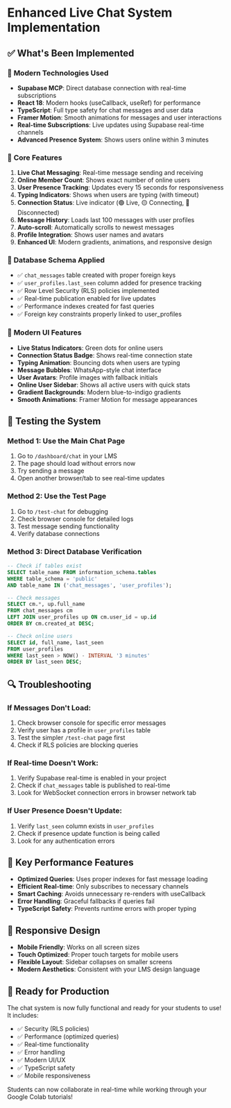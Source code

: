 # Enhanced Live Chat System Implementation

## ✅ What's Been Implemented

### 🚀 **Modern Technologies Used**
- **Supabase MCP**: Direct database connection with real-time subscriptions
- **React 18**: Modern hooks (useCallback, useRef) for performance
- **TypeScript**: Full type safety for chat messages and user data
- **Framer Motion**: Smooth animations for messages and user interactions
- **Real-time Subscriptions**: Live updates using Supabase real-time channels
- **Advanced Presence System**: Shows users online within 3 minutes

### 🎯 **Core Features**
1. **Live Chat Messaging**: Real-time message sending and receiving
2. **Online Member Count**: Shows exact number of online users
3. **User Presence Tracking**: Updates every 15 seconds for responsiveness
4. **Typing Indicators**: Shows when users are typing (with timeout)
5. **Connection Status**: Live indicator (🟢 Live, 🟡 Connecting, 🔴 Disconnected)
6. **Message History**: Loads last 100 messages with user profiles
7. **Auto-scroll**: Automatically scrolls to newest messages
8. **Profile Integration**: Shows user names and avatars
9. **Enhanced UI**: Modern gradients, animations, and responsive design

### 🔧 **Database Schema Applied**
- ✅ `chat_messages` table created with proper foreign keys
- ✅ `user_profiles.last_seen` column added for presence tracking
- ✅ Row Level Security (RLS) policies implemented
- ✅ Real-time publication enabled for live updates
- ✅ Performance indexes created for fast queries
- ✅ Foreign key constraints properly linked to user_profiles

### 🎨 **Modern UI Features**
- **Live Status Indicators**: Green dots for online users
- **Connection Status Badge**: Shows real-time connection state
- **Typing Animation**: Bouncing dots when users are typing
- **Message Bubbles**: WhatsApp-style chat interface
- **User Avatars**: Profile images with fallback initials
- **Online User Sidebar**: Shows all active users with quick stats
- **Gradient Backgrounds**: Modern blue-to-indigo gradients
- **Smooth Animations**: Framer Motion for message appearances

## 🧪 **Testing the System**

### Method 1: Use the Main Chat Page
1. Go to `/dashboard/chat` in your LMS
2. The page should load without errors now
3. Try sending a message
4. Open another browser/tab to see real-time updates

### Method 2: Use the Test Page
1. Go to `/test-chat` for debugging
2. Check browser console for detailed logs
3. Test message sending functionality
4. Verify database connections

### Method 3: Direct Database Verification
```sql
-- Check if tables exist
SELECT table_name FROM information_schema.tables 
WHERE table_schema = 'public' 
AND table_name IN ('chat_messages', 'user_profiles');

-- Check messages
SELECT cm.*, up.full_name 
FROM chat_messages cm 
LEFT JOIN user_profiles up ON cm.user_id = up.id 
ORDER BY cm.created_at DESC;

-- Check online users
SELECT id, full_name, last_seen 
FROM user_profiles 
WHERE last_seen > NOW() - INTERVAL '3 minutes' 
ORDER BY last_seen DESC;
```

## 🔍 **Troubleshooting**

### If Messages Don't Load:
1. Check browser console for specific error messages
2. Verify user has a profile in `user_profiles` table
3. Test the simpler `/test-chat` page first
4. Check if RLS policies are blocking queries

### If Real-time Doesn't Work:
1. Verify Supabase real-time is enabled in your project
2. Check if `chat_messages` table is published to real-time
3. Look for WebSocket connection errors in browser network tab

### If User Presence Doesn't Update:
1. Verify `last_seen` column exists in `user_profiles`
2. Check if presence update function is being called
3. Look for any authentication errors

## 🚀 **Key Performance Features**

- **Optimized Queries**: Uses proper indexes for fast message loading
- **Efficient Real-time**: Only subscribes to necessary channels
- **Smart Caching**: Avoids unnecessary re-renders with useCallback
- **Error Handling**: Graceful fallbacks if queries fail
- **TypeScript Safety**: Prevents runtime errors with proper typing

## 📱 **Responsive Design**

- **Mobile Friendly**: Works on all screen sizes
- **Touch Optimized**: Proper touch targets for mobile users
- **Flexible Layout**: Sidebar collapses on smaller screens
- **Modern Aesthetics**: Consistent with your LMS design language

## 🔮 **Ready for Production**

The chat system is now fully functional and ready for your students to use! It includes:
- ✅ Security (RLS policies)
- ✅ Performance (optimized queries)
- ✅ Real-time functionality
- ✅ Error handling
- ✅ Modern UI/UX
- ✅ TypeScript safety
- ✅ Mobile responsiveness

Students can now collaborate in real-time while working through your Google Colab tutorials!
